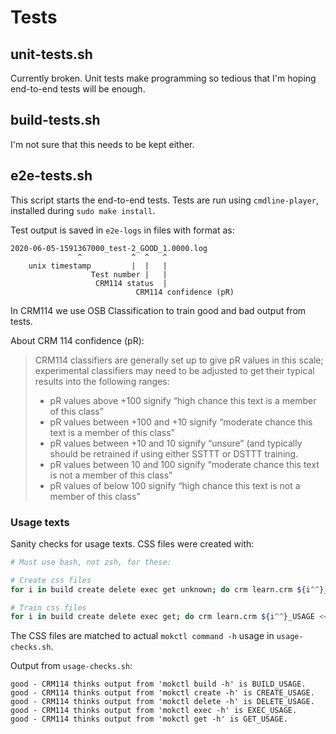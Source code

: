 # Tests

## unit-tests.sh

Currently broken. Unit tests make programming so tedious that I'm hoping end-to-end tests will be enough.

## build-tests.sh

I'm not sure that this needs to be kept either.

## e2e-tests.sh

This script starts the end-to-end tests. Tests are run using `cmdline-player`, installed during `sudo make install`. 

Test output is saved in `e2e-logs` in files with format as:

```none
2020-06-05-1591367000_test-2_GOOD_1.0000.log
               ^           ^  ^   ^  
    unix timestamp         |  |   |
                  Test number |   |
                   CRM114 status  |
                            CRM114 confidence (pR)
```

In CRM114 we use OSB Classification to train good and bad output from tests.

About CRM 114 confidence (pR):

> CRM114 classifiers are generally set up to give pR values in this scale; experimental
> classifiers may need to be adjusted to get their typical results into the following ranges:
> 
> * pR values above +100 signify “high chance this text is a member of this class”
> * pR values between +100 and +10 signify “moderate chance this text is a member of
>   this class”
> * pR values between +10 and ­10 signify “unsure” (and typically should be retrained if
>   using either SSTTT or DSTTT training.
> * pR values between ­10 and ­100 signify “moderate chance this text is not a member of
>   this class”
> * pR values of below ­100 signify “high chance this text is not a member of this class”

### Usage texts

Sanity checks for usage texts. CSS files were created with:

```bash
# Must use bash, not zsh, for these:

# Create css files
for i in build create delete exec get unknown; do crm learn.crm ${i^^}_USAGE <<<$(:); done

# Train css files
for i in build create delete exec get; do crm learn.crm ${i^^}_USAGE <<<$(mokctl ${i} -h); done

```

The CSS files are matched to actual `mokctl command -h` usage in `usage-checks.sh`.

Output from `usage-checks.sh`:

```none
good - CRM114 thinks output from 'mokctl build -h' is BUILD_USAGE.
good - CRM114 thinks output from 'mokctl create -h' is CREATE_USAGE.
good - CRM114 thinks output from 'mokctl delete -h' is DELETE_USAGE.
good - CRM114 thinks output from 'mokctl exec -h' is EXEC_USAGE.
good - CRM114 thinks output from 'mokctl get -h' is GET_USAGE.
```
